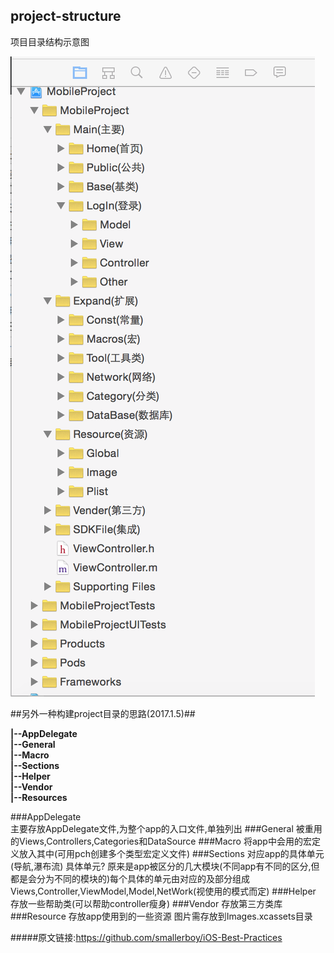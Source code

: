 ## project-structure
项目目录结构示意图

![Aaron Swartz](https://github.com/smallerboy/project-structure/blob/master/project_structure.png)

##另外一种构建project目录的思路(2017.1.5)##

**|--AppDelegate**  
**|--General**  
**|--Macro**  
**|--Sections**  
**|--Helper**  
**|--Vendor**  
**|--Resources**

###AppDelegate   
主要存放AppDelegate文件,为整个app的入口文件,单独列出
###General
被重用的Views,Controllers,Categories和DataSource
###Macro
将app中会用的宏定义放入其中(可用pch创建多个类型宏定义文件)
###Sections
对应app的具体单元(导航,瀑布流) 具体单元? 原来是app被区分的几大模块(不同app有不同的区分,但都是会分为不同的模块的)每个具体的单元由对应的及部分组成Views,Controller,ViewModel,Model,NetWork(视使用的模式而定)
###Helper
存放一些帮助类(可以帮助controller瘦身)
###Vendor
存放第三方类库
###Resource
存放app使用到的一些资源  图片需存放到Images.xcassets目录

#####原文链接:<https://github.com/smallerboy/iOS-Best-Practices>

